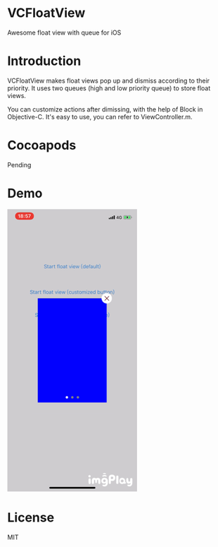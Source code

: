 # VCFloatView
Awesome float view with queue for iOS

# Introduction

VCFloatView makes float views pop up and dismiss according to their priority. It uses two queues (high and low priority queue) to store float views.

You can customize actions after dimissing, with the help of Block in Objective-C. It's easy to use, you can refer to ViewController.m.

# Cocoapods

Pending

# Demo

![](demo_floatview.gif)

# License

MIT
